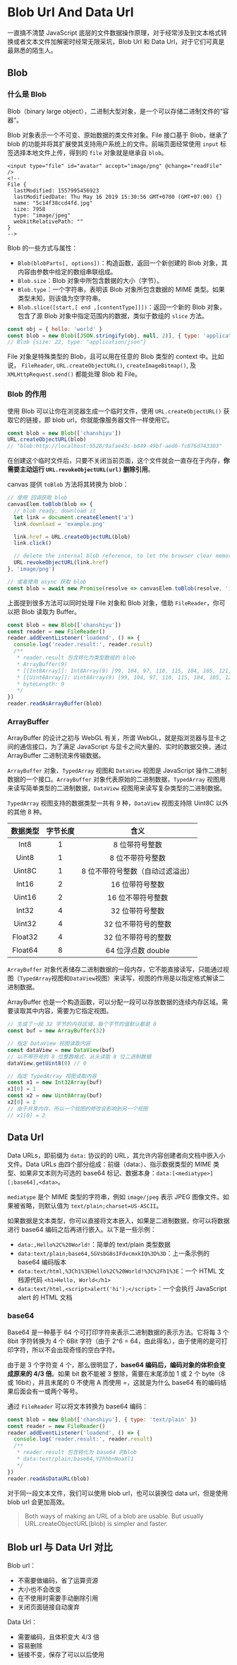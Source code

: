# Blob Url And Data Url

一直搞不清楚 JavaScript 底层的文件数据操作原理，对于经常涉及到文本格式转换或者文本文件加解密时经常无限采坑，Blob Url 和 Data Url，对于它们可真是最熟悉的陌生人。

## Blob

### 什么是 Blob

Blob（binary large object），二进制大型对象，是一个可以存储二进制文件的“容器”。

Blob 对象表示一个不可变、原始数据的类文件对象。File 接口基于 Blob，继承了 blob 的功能并将其扩展使其支持用户系统上的文件。前端页面经常使用 `input` 标签选择本地文件上传，得到的 `file` 对象就是继承自 `blob`。

```markup
<input type="file" id="avatar" accept="image/png" @change="readFile" />
<!--
File {
  lastModified: 1557995456923
  lastModifiedDate: Thu May 16 2019 15:30:56 GMT+0700 (GMT+07:00) {}
  name: "5c14f38ccd4fd.jpg"
  size: 7958
  type: "image/jpeg"
  webkitRelativePath: ""
}
-->
```

Blob 的一些方式与属性：

- `Blob(blobParts[, options])`：构造函数，返回一个新创建的 Blob 对象，其内容由参数中给定的数组串联组成。
- `Blob.size`：Blob 对象中所包含数据的大小（字节）。
- `Blob.type`：一个字符串，表明该 Blob 对象所包含数据的 MIME 类型。如果类型未知，则该值为空字符串。
- `Blob.slice([start,[ end ,[contentType]]])`：返回一个新的 Blob 对象，包含了源 Blob 对象中指定范围内的数据，类似于数组的 `slice` 方法。

```javascript
const obj = { hello: 'world' }
const blob = new Blob([JSON.stringify(obj, null, 2)], { type: 'application/json' })
// Blob {size: 22, type: "application/json"}
```

File 对象是特殊类型的 Blob，且可以用在任意的 Blob 类型的 context 中。比如说， `FileReader`, `URL.createObjectURL()`, `createImageBitmap()`, 及 `XMLHttpRequest.send()` 都能处理 Blob 和 File。

### Blob 的作用

使用 Blob 可以让你在浏览器生成一个临时文件，使用 `URL.createObjectURL()` 获取它的链接，即 blob url，你就能像服务器文件一样使用它。

```javascript
const blob = new Blob(['chanshiyu'])
URL.createObjectURL(blob)
// "blob:http://localhost:9528/9afae43c-b849-49bf-aed6-fc876d743303"
```

在创建这个临时文件后，只要不关闭当前页面，这个文件就会一直存在于内存，**你需要主动运行 `URL.revokeObjectURL(url)` 删除引用**。

canvas 提供 `toBlob` 方法将其转换为 blob：

```javascript
// 使用 回调获取 blob
canvasElem.toBlob(blob => {
  // blob ready, download it
  let link = document.createElement('a')
  link.download = 'example.png'

  link.href = URL.createObjectURL(blob)
  link.click()

  // delete the internal blob reference, to let the browser clear memory from it
  URL.revokeObjectURL(link.href)
}, 'image/png')

// 或者使用 async 获取 blob
const blob = await new Promise(resolve => canvasElem.toBlob(resolve, 'image/png'))
```

上面提到很多方法可以同时处理 File 对象和 Blob 对象，借助 `FileReader`，你可以把 Blob 读取为 Buffer。

```javascript
const blob = new Blob(['chanshiyu'])
const reader = new FileReader()
reader.addEventListener('loadend', () => {
  console.log('reader.result:', reader.result)
  /**
   * reader.result 包含转化为类型数组的 blob
   * ArrayBuffer(9)
   * [[Int8Array]]: Int8Array(9) [99, 104, 97, 110, 115, 104, 105, 121, 117]
   * [[Uint8Array]]: Uint8Array(9) [99, 104, 97, 110, 115, 104, 105, 121, 117]
   * byteLength: 9
   */
})
reader.readAsArrayBuffer(blob)
```

### ArrayBuffer

ArrayBuffer 的设计之初与 WebGL 有关，所谓 WebGL，就是指浏览器与显卡之间的通信接口，为了满足 JavaScript 与显卡之间大量的、实时的数据交换，通过 ArrayBuffer 二进制流来传输数据。

`ArrayBuffer` 对象、`TypedArray` 视图和 `DataView` 视图是 JavaScript 操作二进制数据的一个接口。`ArrayBuffer` 对象代表原始的二进制数据，`TypedArray` 视图用来读写简单类型的二进制数据，`DataView` 视图用来读写复杂类型的二进制数据。

`TypedArray` 视图支持的数据类型一共有 9 种，`DataView` 视图支持除 Uint8C 以外的其他 8 种。

| 数据类型 | 字节长度 |               含义               |
| :------: | :------: | :------------------------------: |
|   Int8   |    1     |          8 位带符号整数          |
|  Uint8   |    1     |         8 位不带符号整数         |
|  Uint8C  |    1     | 8 位不带符号整数（自动过滤溢出） |
|  Int16   |    2     |         16 位带符号整数          |
|  Uint16  |    2     |        16 位不带符号整数         |
|  Int32   |    4     |         32 位带符号整数          |
|  Uint32  |    4     |       32 位不带符号的整数        |
| Float32  |    4     |       32 位不带符号的整数        |
| Float64  |    8     |        64 位浮点数 double        |

`ArrayBuffer` 对象代表储存二进制数据的一段内存，它不能直接读写，只能通过视图（`TypedArray`视图和`DataView`视图）来读写，视图的作用是以指定格式解读二进制数据。

ArrayBuffer 也是一个构造函数，可以分配一段可以存放数据的连续内存区域。需要读取其中内容，需要为它指定视图。

```javascript
// 生成了一段 32 字节的内存区域，每个字节的值默认都是 0
const buf = new ArrayBuffer(32)

// 指定 DataView 视图读取内容
const dataView = new DataView(buf)
// 以不带符号的 8 位整数格式，从头读取 8 位二进制数据
dataView.getUint8(0) // 0

// 指定 TypedArray 视图读取内容
const x1 = new Int32Array(buf)
x1[0] = 1
const x2 = new Uint8Array(buf)
x2[0] = 2
// 由于共享内存，所以一个视图的修改会影响到另一个视图
// x1[0] = 2
```

## Data Url

Data URLs，即前缀为 `data:` 协议的的 URL，其允许内容创建者向文档中嵌入小文件。Data URLs 由四个部分组成：前缀（data:）、指示数据类型的 MIME 类型、如果非文本则为可选的 base64 标记、数据本身：`data:[<mediatype>][;base64],<data>`。

`mediatype` 是个 MIME 类型的字符串，例如 `image/jpeg` 表示 JPEG 图像文件。如果被省略，则默认值为 `text/plain;charset=US-ASCII`。

如果数据是文本类型，你可以直接将文本嵌入，如果是二进制数据，你可以将数据进行 base64 编码之后再进行嵌入。以下是一些示例：

- `data:,Hello%2C%20World!`：简单的 text/plain 类型数据
- `data:text/plain;base64,SGVsbG8sIFdvcmxkIQ%3D%3D`：上一条示例的 base64 编码版本
- `data:text/html,%3Ch1%3EHello%2C%20World!%3C%2Fh1%3E`：一个 HTML 文档源代码 `<h1>Hello, World</h1>`
- `data:text/html,<script>alert('hi');</script>`：一个会执行 JavaScript alert 的 HTML 文档

### base64

Base64 是一种基于 64 个可打印字符来表示二进制数据的表示方法。它将每 3 个 8bit 字符转换为 4 个 6Bit 字符（由于 2^6 = 64，由此得名），由于使用的是可打印字符，所以不会出现奇怪的空白字符。

由于是 3 个字符变 4 个，那么很明显了，**base64 编码后，编码对象的体积会变成原来的 4/3 倍**。如果 bit 数不能被 3 整除，需要在末尾添加 1 或 2 个 byte（8 或 16bit），并且末尾的 0 不使用 A 而使用 =，这就是为什么 base64 有的编码结果后面会有一或两个等号。

通过 `FileReader` 可以将文本转换为 base64 编码：

```javascript
const blob = new Blob(['chanshiyu'], { type: 'text/plain' })
const reader = new FileReader()
reader.addEventListener('loadend', () => {
  console.log('reader.result:', reader.result)
  /**
   * reader.result 包含转化为 base64 的blob
   * data:text/plain;base64,Y2hhbnNoaXl1
   */
})
reader.readAsDataURL(blob)
```

对于同一段文本文件，我们可以使用 blob url，也可以装换位 data url，但是使用 blob url 会更加高效。

> Both ways of making an URL of a blob are usable. But usually URL.createObjectURL\(blob\) is simpler and faster.

## Blob url 与 Data Url 对比

Blob url：

- 不需要做编码，省了运算资源
- 大小也不会改变
- 在不使用时需要手动删除引用
- 关闭页面链接自动废弃

Data Url：

- 需要编码，且体积变大 4/3 倍
- 容易删除
- 链接不变，保存了可以以后使用
